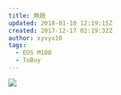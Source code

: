 ```yaml
---
title: 無題
updated: 2018-01-10 12:19:15Z
created: 2017-12-17 02:19:32Z
author: xyvyx10
tags:
  - EOS M100
  - ToBuy
---
```


![](../_resources/24e7e7a9d742b0357f7dd6f633cf9a92.png)